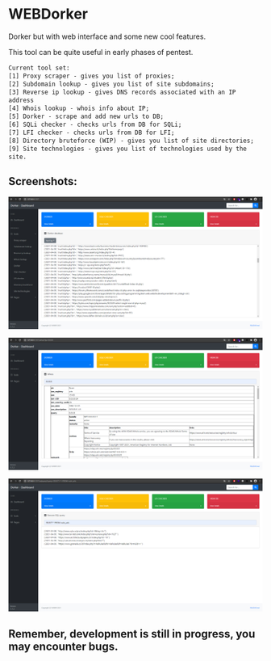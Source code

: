 # WEBDorker
Dorker but with web interface and some new cool features.

This tool can be quite useful in early phases of pentest.
```
Current tool set:
[1] Proxy scraper - gives you list of proxies;
[2] Subdomain lookup - gives you list of site subdomains;
[3] Reverse ip lookup - gives DNS records associated with an IP address
[4] Whois lookup - whois info about IP;
[5] Dorker - scrape and add new urls to DB;
[6] SQLi checker - checks urls from DB for SQLi;
[7] LFI checker - checks urls from DB for LFI;
[8] Directory bruteforce (WIP) - gives you list of site directories;
[9] Site technologies - gives you list of technologies used by the site.
```
## Screenshots:
![Screenshot](screen1.jpg)

![Screenshot](screen2.jpg)

![Screenshot](screen3.jpg)

## Remember, development is still in progress, you may encounter bugs.
